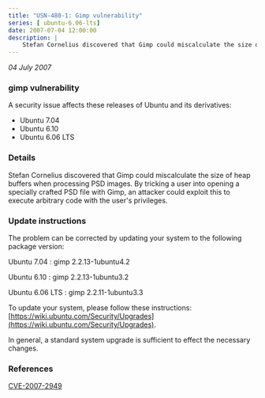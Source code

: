 ```yaml
---
title: "USN-480-1: Gimp vulnerability"
series: [ ubuntu-6.06-lts]
date: 2007-07-04 12:00:00
description: |
    Stefan Cornelius discovered that Gimp could miscalculate the size of heap buffers when processing PSD images.  By tricking a user into opening a specially crafted PSD file with Gimp, an attacker could exploit this to execute arbitrary code with the user&#39;s privileges.
--- 
```

 
 

*04 July 2007*

### gimp vulnerability

A security issue affects these releases of Ubuntu and its derivatives:

* Ubuntu 7.04
* Ubuntu 6.10
* Ubuntu 6.06 LTS

### Details

Stefan Cornelius discovered that Gimp could miscalculate the size of heap buffers when processing PSD images. By tricking a user into opening a specially crafted PSD file with Gimp, an attacker could exploit this to execute arbitrary code with the user&#39;s privileges.

### Update instructions

The problem can be corrected by updating your system to the following package version:

Ubuntu 7.04
 : gimp <span>2.2.13-1ubuntu4.2</span>

Ubuntu 6.10
 : gimp <span>2.2.13-1ubuntu3.2</span>

Ubuntu 6.06 LTS
 : gimp <span>2.2.11-1ubuntu3.3</span>

To update your system, please follow these instructions: [https://wiki.ubuntu.com/Security/Upgrades](https://wiki.ubuntu.com/Security/Upgrades).

In general, a standard system upgrade is sufficient to effect the necessary changes.

### References

 
 [CVE-2007-2949](http://people.ubuntu.com/~ubuntu-security/cve/CVE-2007-2949)
 

